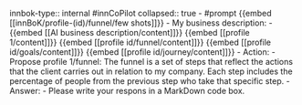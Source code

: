 innbok-type:: internal
#innCoPilot
collapsed:: true
	- #prompt {{embed [[innBoK/profile-(id)/funnel/few shots]]}}
		- My business description:
		- {{embed [[AI business description/content]]}} {{embed [[profile 1/content]]}} {{embed [[profile id/funnel/content]]}} {{embed [[profile id/goals/content]]}} {{embed [[profile id/journey/content]]}}
		- Action:
		- Propose profile 1/funnel: The funnel is a set of steps that reflect the actions that the client carries out in relation to my company. Each step includes the percentage of people from the previous step who take that specific step.
		- Answer:
		- Please write your respons in a MarkDown code box.




